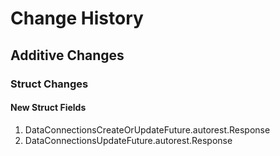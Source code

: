 # Change History

## Additive Changes

### Struct Changes

#### New Struct Fields

1. DataConnectionsCreateOrUpdateFuture.autorest.Response
1. DataConnectionsUpdateFuture.autorest.Response

